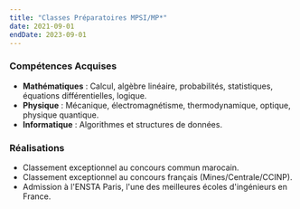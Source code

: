 ```yaml
---
title: "Classes Préparatoires MPSI/MP*"
date: 2021-09-01
endDate: 2023-09-01
---
```


### Compétences Acquises

- **Mathématiques** : Calcul, algèbre linéaire, probabilités, statistiques, équations différentielles, logique.
- **Physique** : Mécanique, électromagnétisme, thermodynamique, optique, physique quantique.
- **Informatique** : Algorithmes et structures de données.

### Réalisations

- Classement exceptionnel au concours commun marocain.
- Classement exceptionnel au concours français (Mines/Centrale/CCINP).
- Admission à l'ENSTA Paris, l'une des meilleures écoles d'ingénieurs en France.
